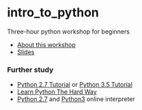 # intro_to_python
Three-hour python workshop for beginners


- [About this workshop](./about.md)
- [Slides](./python_slides.pdf)


### Further study

- [Python 2.7 Tutorial](https://docs.python.org/2/tutorial/) or [Python 3.5 Tutorial](https://docs.python.org/3.5/tutorial/)
- [Learn Python The Hard Way](http://learnpythonthehardway.org/)
- [Python 2.7](https://repl.it/languages/python) and [Python3](https://repl.it/languages/python3) online interpreter
